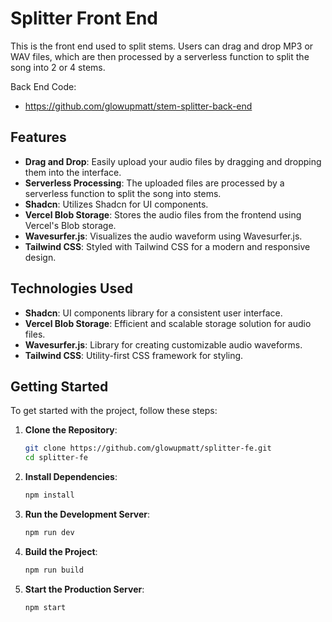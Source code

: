 # Splitter Front End

This is the front end used to split stems. Users can drag and drop MP3 or WAV files, which are then processed by a serverless function to split the song into 2 or 4 stems.

Back End Code:
 - https://github.com/glowupmatt/stem-splitter-back-end

## Features

- **Drag and Drop**: Easily upload your audio files by dragging and dropping them into the interface.
- **Serverless Processing**: The uploaded files are processed by a serverless function to split the song into stems.
- **Shadcn**: Utilizes Shadcn for UI components.
- **Vercel Blob Storage**: Stores the audio files from the frontend using Vercel's Blob storage.
- **Wavesurfer.js**: Visualizes the audio waveform using Wavesurfer.js.
- **Tailwind CSS**: Styled with Tailwind CSS for a modern and responsive design.

## Technologies Used

- **Shadcn**: UI components library for a consistent user interface.
- **Vercel Blob Storage**: Efficient and scalable storage solution for audio files.
- **Wavesurfer.js**: Library for creating customizable audio waveforms.
- **Tailwind CSS**: Utility-first CSS framework for styling.

## Getting Started

To get started with the project, follow these steps:

1. **Clone the Repository**:
    ```sh
    git clone https://github.com/glowupmatt/splitter-fe.git
    cd splitter-fe
    ```

2. **Install Dependencies**:
    ```sh
    npm install
    ```

3. **Run the Development Server**:
    ```sh
    npm run dev
    ```

4. **Build the Project**:
    ```sh
    npm run build
    ```

5. **Start the Production Server**:
    ```sh
    npm start
    ```
